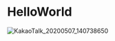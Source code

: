 # HelloWorld
![KakaoTalk_20200507_140738650](https://user-images.githubusercontent.com/64621839/81257363-07ce8a00-906e-11ea-8154-1123fe118030.png)
